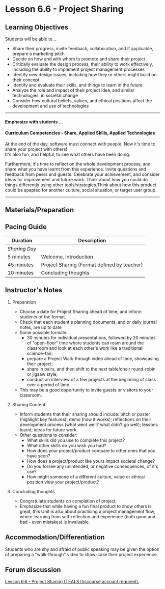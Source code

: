 # Lesson 6.6 - Project Sharing

## Learning Objectives
Students will be able to...
  * Share their progress, invite feedback, collaboration, and if applicable, prepare a marketing pitch
  * Decide on how and with whom to promote and share their project
  * Critically evaluate the design process, their ability to work effectively, including the ability to implement project management processes
  * Identify new design issues, including how they or others might build on their concept
  * Identify and evaluate their skills, and things to learn in the future
  * Analyze the role and impact of their project idea, and similar technologies, in societal change
  * Consider how cultural beliefs, values, and ethical positions affect the development and use of technologies
  
  ---

#### Emphasize with students ...
#### Curriculum Competencies - Share, Applied Skills, Applied Technologies

At the end of the day, software must connect with people.  Now it's time to share your project with others!  
It's also fun, and helpful, to see what others have been doing.  

Furthermore, it's time to reflect on the whole development process, and share what you have learnt from this experience.  Invite questions and feedback from peers and guests.  Celebrate your achievement, and consider ideas for improvement and future work. Think about how you could do things differently using other tools/strategies.Think about how this product could be apapted for another culture, social situation, or target user group. 

---


## Materials/Preparation

## Pacing Guide

| Duration      | Description                                   |
| ------------- | --------------------------------------------- |
| _Sharing Day_   |                                               |
| 5 minutes     | Welcome, introduction |
| 45 minutes    | Project Sharing (Format defined by teacher)                           |
| 10 minutes    | Concluding thoughts                                   |



## Instructor's Notes
1.  Preparation
    - Choose a date for Project Sharing ahead of time, and inform students of the format.
    - Check that each student's planning documents, and or daily journal notes, are up to date
    - Some possible formats:   
        * 30 minutes for individual presentations, followed by 20 minutes of "open-floor" time where students can roam around the classroom and look at each other's work like a traditional science-fair;   
        * prepare a Project Walk-through video ahead of time, showcasing their project; 
        * share in pairs, and then shift to the next table/chair round-robin or jigsaw style;  
        * conduct an interview of a few projects at the beginning of class over a period of time. 
    - This may be a good opportunity to invite guests or visitors to your classroom. 

2.  Sharing Content
    -   Inform students that their sharing should include:  pitch or poster (highlight key features); demo (how it works); reflections on their development process (what went well? what didn't go well);  lessons learnt;  ideas for future work.
    -   Other questions to consider:
         * What skills did you use to complete this project?
         * What other skills do you wish you had?
         * How does your project/product compare to other ones that you have seen?
         * How does a project/product like yours impact societal change?
         * Do you forsee any unintended, or negative consequences, of it's use?
         * How might someone of a different culture, value or ethical position view your project/product? 

3.  Concluding thoughts
    -   Congratulate students on completion of project.
    -   Emphasize that while having a fun final product to show others is great, this Unit is also about practicing a project management flow, where learning from self-reflection and experience (both good and bad - even mistakes) is invaluable.


## Accommodation/Differentiation

Students who are shy and afraid of public speaking may be given the option of preparing a "walk-through" video to show-case their project experience.

## Forum discussion

<a href="http://forums.tealsk12.org/c/intro-unit-6/lesson-6-6-project-sharing" target="_blank">
Lesson 6.6 - Project Sharing (TEALS Discourse account required).</a>
